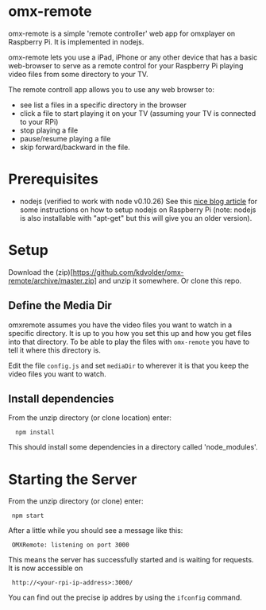 omx-remote
==========

omx-remote is a simple 'remote controller' web app for omxplayer on Raspberry Pi. It is implemented in nodejs.

omx-remote lets you use a iPad, iPhone or any other device that has a basic web-browser to serve as a remote control
for your Raspberry Pi playing video files from some directory to your TV.

The remote controll app allows you to use any web browser to:

 - see list a files in a specific directory in the browser
 - click a file to start playing it on your TV (assuming your TV is connected to your RPi)
 - stop playing a file
 - pause/resume playing a file
 - skip forward/backward in the file.

Prerequisites
=============

 - nodejs (verified to work with node v0.10.26)
   See this [nice blog article](http://raspberryalphaomega.org.uk/2014/06/11/installing-and-using-node-js-on-raspberry-pi/) for some instructions on how to setup nodejs on 
   Raspberry Pi (note: nodejs is also installable with "apt-get" but this will give you an older version).

Setup
=====

Download the (zip)[https://github.com/kdvolder/omx-remote/archive/master.zip] and unzip it somewhere. Or clone this
repo. 

## Define the Media Dir

omxremote assumes you have the video files you want to watch in a specific directory. It is up to
you how you set this up and how you get files into that directory. To be able to play the files
with `omx-remote` you have to tell it where this directory is.

Edit the file `config.js` and set `mediaDir` to wherever it is that you keep the video files you want to watch.

## Install dependencies

From the unzip directory (or clone location) enter:

      npm install
   
This should install some dependencies in a directory called 'node_modules'.

Starting the Server
===================

From the unzip directory (or clone) enter:

     npm start

After a little while you should see a message like this:

     OMXRemote: listening on port 3000
   
This means the server has successfully started and is waiting for requests. It is now accessible on

     http://<your-rpi-ip-address>:3000/
  
You can find out the precise ip addres by using the `ifconfig` command.

